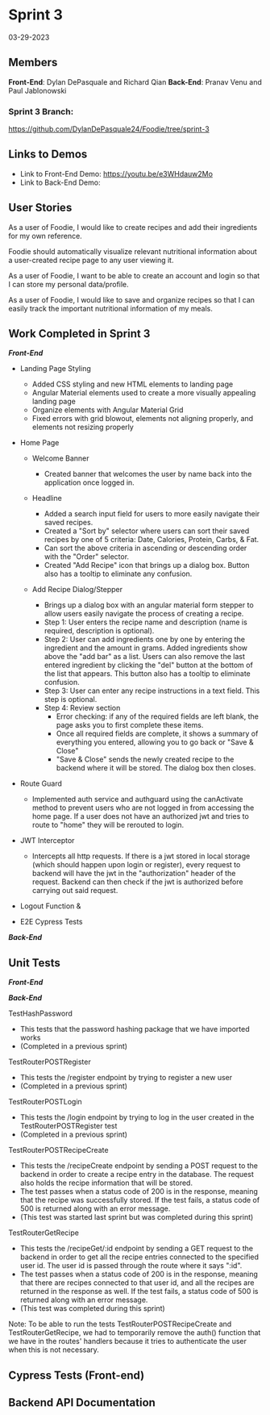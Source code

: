 # Sprint 3
03-29-2023
## Members
**Front-End**: Dylan DePasquale and Richard Qian
**Back-End**: Pranav Venu and Paul Jablonowski

### Sprint 3 Branch: 
https://github.com/DylanDePasquale24/Foodie/tree/sprint-3

## Links to Demos
- Link to Front-End Demo: https://youtu.be/e3WHdauw2Mo
- Link to Back-End Demo:

## User Stories

As a user of Foodie, I would like to create recipes and add their ingredients for my own reference.

Foodie should automatically visualize relevant nutritional information about a user-created recipe page to any user viewing it.

As a user of Foodie, I want to be able to create an account and login so that I can store my personal data/profile.

As a user of Foodie, I would like to save and organize recipes so that I can easily track the important nutritional information of my meals.


## Work Completed in Sprint 3

***Front-End***
* Landing Page Styling
  * Added CSS styling and new HTML elements to landing page
  * Angular Material elements used to create a more visually appealing landing page
  * Organize elements with Angular Material Grid
  * Fixed errors with grid blowout, elements not aligning properly, and elements not resizing properly

 * Home Page
    * Welcome Banner
      * Created banner that welcomes the user by name back into the application once logged in. 

    * Headline
      * Added a search input field for users to more easily navigate their saved recipes.
      * Created a "Sort by" selector where users can sort their saved recipes by one of 5 criteria: Date, Calories, Protein, Carbs, & Fat. 
      * Can sort the above criteria in ascending or descending order with the "Order" selector.
      * Created "Add Recipe" icon that brings up a dialog box. Button also has a tooltip to eliminate any confusion.

    * Add Recipe Dialog/Stepper
      * Brings up a dialog box with an angular material form stepper to allow users easily navigate the process of creating a recipe. 
      * Step 1: User enters the recipe name and description (name is required, description is optional).
      * Step 2: User can add ingredients one by one by entering the ingredient and the amount in grams. Added ingredients show above the "add bar" as a list. Users can also remove the last entered ingredient by clicking the "del" button at the bottom of the list that appears. This button also has a tooltip to eliminate confusion.
      * Step 3: User can enter any recipe instructions in a text field. This step is optional.
      * Step 4: Review section
        * Error checking: if any of the required fields are left blank, the page asks you to first complete these items.
        * Once all required fields are complete, it shows a summary of everything you entered, allowing you to go back or "Save & Close"
        * "Save & Close" sends the newly created recipe to the backend where it will be stored. The dialog box then closes.


* Route Guard
  * Implemented auth service and authguard using the canActivate method to prevent users who are not logged in from accessing the home page. If a user does not have an authorized jwt and tries to route to "home" they will be rerouted to login. 

* JWT Interceptor
  * Intercepts all http requests. If there is a jwt stored in local storage (which should happen upon login or register), every request to backend will have the jwt in the "authorization" header of the request. Backend can then check if the jwt is authorized before carrying out said request.


* Logout Function &

* E2E Cypress Tests
  


***Back-End***



## Unit Tests

***Front-End***


***Back-End***

TestHashPassword
 - This tests that the password hashing package that we have imported works
 - (Completed in a previous sprint)

TestRouterPOSTRegister
- This tests the /register endpoint by trying to register a new user
- (Completed in a previous sprint)

TestRouterPOSTLogin
- This tests the /login endpoint by trying to log in the user created in the TestRouterPOSTRegister test
- (Completed in a previous sprint)

TestRouterPOSTRecipeCreate
 - This tests the /recipeCreate endpoint by sending a POST request to the backend in order to create a recipe entry in the database. The request also holds the recipe information that will be stored.
 - The test passes when a status code of 200 is in the response, meaning that the recipe was successfully stored. If the test fails, a status code of 500 is returned along with an error message.
 - (This test was started last sprint but was completed during this sprint)

TestRouterGetRecipe
 - This tests the /recipeGet/:id endpoint by sending a GET request to the backend in order to get all the recipe entries connected to the specified user id. The user id is passed through the route where it says ":id".
 - The test passes when a status code of 200 is in the response, meaning that there are recipes connected to that user id, and all the recipes are returned in the response as well. If the test fails, a status code of 500 is returned along with an error message.
 - (This test was completed during this sprint)

Note: To be able to run the tests TestRouterPOSTRecipeCreate and TestRouterGetRecipe, we had to temporarily remove the auth() function that we have in the routes' handlers because it tries to authenticate the user when this is not necessary.

## Cypress Tests (Front-end)

## Backend API Documentation
